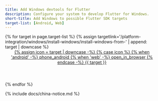 ```yaml
---
title: Add Windows devtools for Flutter
description: Configure your system to develop Flutter for Windows.
short-title: Add Windows to possible Flutter SDK targets
target-list: [Android, Web]
---
```


<div class="card-deck mb-8">
{% for target in page.target-list %}
{% assign targetlink='/platform-integration/windows/install-windows/install-windows-from-' | append: target | downcase %}
  <a class="card card-app-type"
     id="install-{{target | downcase}}"
     href="{{targetlink}}">
    <div class="card-body">
      <header class="card-title text-center m-0">
        <span class="d-block h1">
          {% assign icon = target | downcase -%}
          {% case icon %}
          {% when 'android' -%}
            <span class="material-symbols">phone_android</span>
          {% when 'web' -%}
            <span class="material-symbols">open_in_browser</span>
          {% endcase -%}
        </span>
        <span class="text-muted text-nowrap">
        {{ target }}
        </span>
      </header>
    </div>
  </a>
{% endfor %}
</div>

{% include docs/china-notice.md %}

